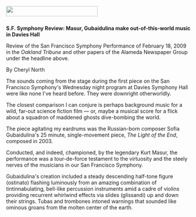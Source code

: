 <!-- MAIN TABLE -->
<tr class="table_main" >
<td class="td_center" valign="top">

<img src="images/title_reviews.gif" width="250" height="28" vspace="10" /><br />




<b>S.F. Symphony Review: Masur, Gubaidulina make out-of-this-world music in Davies Hall</b>
<p></p>



Review of the San Francisco Symphony Performance of February 18, 2009 in the <i>Oakland Tribune</i> and other papers of the Alameda Newspaper Group under the headline above.<p></p>


By Cheryl North
<p></p>

<!Insert Text Here>

The sounds coming from the stage during the first piece on the San Francisco Symphony's Wednesday night program at Davies Symphony Hall were like none I've heard before. They were downright otherworldly.</p>

<p></p>The closest comparison I can conjure is perhaps background music for a wild, far-out science fiction film &mdash; or, maybe a musical score for a flick about a squadron of maddened ghosts dive-bombing the world.</p>
<p></p>The piece agitating my eardrums was the Russian-born composer Sofia Gubaidulina's 25 minute, single-movement piece, <i>The Light of the End</i>, composed in 2003.</p>
<p></p>Conducted, and indeed, championed, by the legendary Kurt Masur, the performance was a tour-de-force testament to the virtuosity and the steely nerves of the musicians in our San Francisco Symphony.</p>
<p></p>Gubaidulina's creation included a steady descending half-tone figure (ostinato) flashing luminously from an amazing combination of tintinnabulating, bell-like percussion instruments amid a cadre of violins providing recurrent whirlwind effects via slides (glissandi) up and down their strings. Tubas and trombones intoned warnings that sounded like ominous groans from the molten center of the earth.</p>
